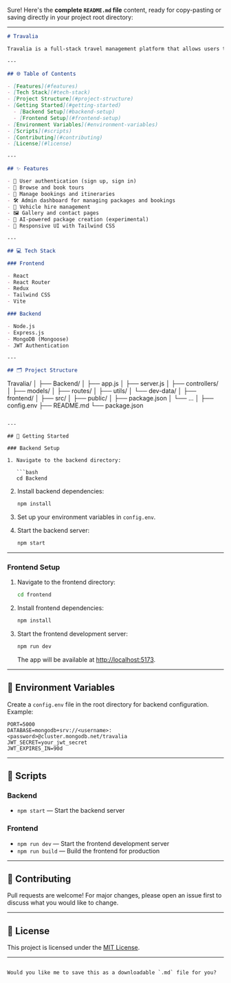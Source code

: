 Sure! Here's the **complete `README.md` file** content, ready for copy-pasting or saving directly in your project root directory:

---

```markdown
# Travalia

Travalia is a full-stack travel management platform that allows users to explore tours, book trips, manage itineraries, and handle vehicle hires. It is built with a modular architecture using React for the frontend and Node.js/Express for the backend, with MongoDB as the database.

---

## 🌐 Table of Contents

- [Features](#features)
- [Tech Stack](#tech-stack)
- [Project Structure](#project-structure)
- [Getting Started](#getting-started)
  - [Backend Setup](#backend-setup)
  - [Frontend Setup](#frontend-setup)
- [Environment Variables](#environment-variables)
- [Scripts](#scripts)
- [Contributing](#contributing)
- [License](#license)

---

## ✨ Features

- 🔐 User authentication (sign up, sign in)
- 🧭 Browse and book tours
- 📆 Manage bookings and itineraries
- 🛠️ Admin dashboard for managing packages and bookings
- 🚗 Vehicle hire management
- 🖼️ Gallery and contact pages
- 🤖 AI-powered package creation (experimental)
- 📱 Responsive UI with Tailwind CSS

---

## 💻 Tech Stack

### Frontend

- React
- React Router
- Redux
- Tailwind CSS
- Vite

### Backend

- Node.js
- Express.js
- MongoDB (Mongoose)
- JWT Authentication

---

## 🗂️ Project Structure

```
Travalia/
│
├── Backend/
│   ├── app.js
│   ├── server.js
│   ├── controllers/
│   ├── models/
│   ├── routes/
│   ├── utils/
│   └── dev-data/
│
├── frontend/
│   ├── src/
│   ├── public/
│   ├── package.json
│   └── ...
│
├── config.env
├── README.md
└── package.json
```

---

## 🚀 Getting Started

### Backend Setup

1. Navigate to the backend directory:

   ```bash
   cd Backend
   ```

2. Install backend dependencies:

   ```bash
   npm install
   ```

3. Set up your environment variables in `config.env`.

4. Start the backend server:

   ```bash
   npm start
   ```

---

### Frontend Setup

1. Navigate to the frontend directory:

   ```bash
   cd frontend
   ```

2. Install frontend dependencies:

   ```bash
   npm install
   ```

3. Start the frontend development server:

   ```bash
   npm run dev
   ```

   The app will be available at [http://localhost:5173](http://localhost:5173).

---

## 🔐 Environment Variables

Create a `config.env` file in the root directory for backend configuration. Example:

```
PORT=5000
DATABASE=mongodb+srv://<username>:<password>@cluster.mongodb.net/travalia
JWT_SECRET=your_jwt_secret
JWT_EXPIRES_IN=90d
```

---

## 📜 Scripts

### Backend

- `npm start` — Start the backend server

### Frontend

- `npm run dev` — Start the frontend development server
- `npm run build` — Build the frontend for production

---

## 🤝 Contributing

Pull requests are welcome! For major changes, please open an issue first to discuss what you would like to change.

---

## 📄 License

This project is licensed under the [MIT License](LICENSE).

---
```

Would you like me to save this as a downloadable `.md` file for you?
